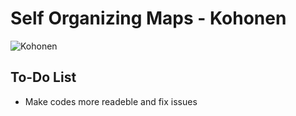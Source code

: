 # Self Organizing Maps - Kohonen



![Kohonen](kohonen.gif)

## To-Do List

* Make codes more readeble and fix issues  